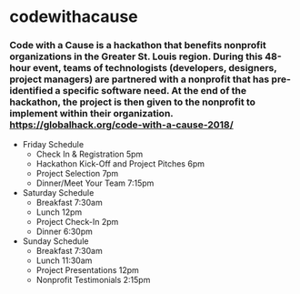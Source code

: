 # codewithacause
### Code with a Cause is a hackathon that benefits nonprofit organizations in the Greater St. Louis region. During this 48-hour event, teams of technologists (developers, designers, project managers) are partnered with a nonprofit that has pre-identified a specific software need. At the end of the hackathon, the project is then given to the nonprofit to implement within their organization. https://globalhack.org/code-with-a-cause-2018/



* Friday Schedule
  * Check In & Registration	5pm
  * Hackathon Kick-Off and Project Pitches	6pm
  * Project Selection	7pm
  * Dinner/Meet Your Team	7:15pm
* Saturday Schedule
  * Breakfast	7:30am
  * Lunch	12pm
  * Project Check-In	2pm
  * Dinner	6:30pm
* Sunday Schedule
  * Breakfast	7:30am
  * Lunch	11:30am
  * Project Presentations	12pm
  * Nonprofit Testimonials	2:15pm
